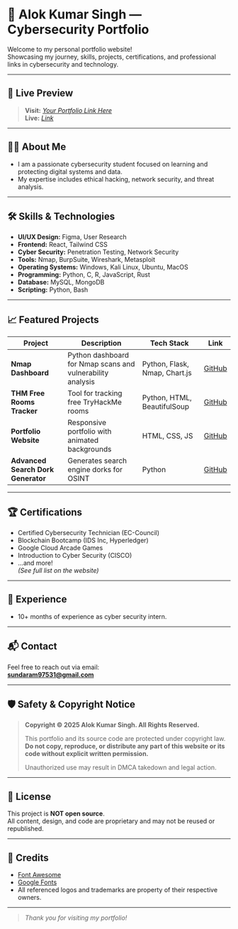 # 🚀 Alok Kumar Singh — Cybersecurity Portfolio

Welcome to my personal portfolio website!  
Showcasing my journey, skills, projects, certifications, and professional links in cybersecurity and technology.

---

## 🌟 Live Preview

> **Visit:** *[Your Portfolio Link Here](https://github.com/sundarAlok/Portfolio)* <br>
> **Live:** *[Link](https://sundaralok.github.io/Portfolio/)*

---

## 🧑‍💻 About Me

- I am a passionate cybersecurity student focused on learning and protecting digital systems and data.  
- My expertise includes ethical hacking, network security, and threat analysis.  

---

## 🛠️ Skills & Technologies

- **UI/UX Design:** Figma, User Research
- **Frontend:** React, Tailwind CSS
- **Cyber Security:** Penetration Testing, Network Security
- **Tools:** Nmap, BurpSuite, Wireshark, Metasploit
- **Operating Systems:** Windows, Kali Linux, Ubuntu, MacOS
- **Programming:** Python, C, R, JavaScript, Rust
- **Database:** MySQL, MongoDB
- **Scripting:** Python, Bash

---

## 📈 Featured Projects

| Project | Description | Tech Stack | Link |
|---------|-------------|------------|------|
| **Nmap Dashboard** | Python dashboard for Nmap scans and vulnerability analysis | Python, Flask, Nmap, Chart.js | [GitHub](https://github.com/sundarAlok/Nmap-Dashboard-v1) |
| **THM Free Rooms Tracker** | Tool for tracking free TryHackMe rooms | Python, HTML, BeautifulSoup | [GitHub](https://github.com/sundarAlok/THM-Free-Rooms-Tracker) |
| **Portfolio Website** | Responsive portfolio with animated backgrounds | HTML, CSS, JS | [GitHub](https://github.com/sundarAlok/Portfolio) |
| **Advanced Search Dork Generator** | Generates search engine dorks for OSINT | Python | [GitHub](https://github.com/sundarAlok/Advanced-Search-Dork-Generator) |

---

## 🏆 Certifications

- Certified Cybersecurity Technician (EC-Council)
- Blockchain Bootcamp (IDS Inc, Hyperledger)
- Google Cloud Arcade Games
- Introduction to Cyber Security (CISCO)
- ...and more!  
*(See full list on the website)*

---

## 💼 Experience

- 10+ months of experience as cyber security intern.

---

## 📬 Contact

Feel free to reach out via email:  
**sundaram97531@gmail.com**

---

## 🛡️ Safety & Copyright Notice

> **Copyright © 2025 Alok Kumar Singh. All Rights Reserved.**
>
> This portfolio and its source code are protected under copyright law.  
> **Do not copy, reproduce, or distribute any part of this website or its code without explicit written permission.**
>
> Unauthorized use may result in DMCA takedown and legal action.

---

## 📝 License

This project is **NOT open source**.  
All content, design, and code are proprietary and may not be reused or republished.

---

## 🙏 Credits

- [Font Awesome](https://fontawesome.com/)
- [Google Fonts](https://fonts.google.com/)
- All referenced logos and trademarks are property of their respective owners.

---


> *Thank you for visiting  my portfolio!*
